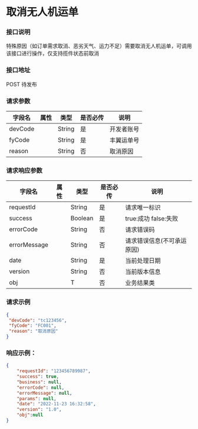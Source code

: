 # 取消无人机运单

### 接口说明

特殊原因（如订单需求取消、恶劣天气、运力不足）需要取消无人机运单，可调用该接口进行操作，仅支持揽件状态前取消

### 接口地址

POST
待发布

### 请求参数

| 字段名  | 属性 | 类型   | 是否必传 | 说明       |
| ------- | ---- | ------ | -------- | ---------- |
| devCode |      | String | 是       | 开发者账号 |
| fyCode  |      | String | 是       | 丰翼运单号 |
| reason  |      | String | 否       | 取消原因   |


### 请求响应参数

| 字段名       | 属性 | 类型    | 是否必传 | 说明                       |
| ------------ | ---- | ------- | -------- | -------------------------- |
| requestId    |      | String  | 是       | 请求唯一标识               |
| success      |      | Boolean | 是       | true:成功 false:失败       |
| errorCode    |      | String  | 否       | 请求错误码                 |
| errorMessage |      | String  | 否       | 请求错误信息(不可承运原因) |
| date         |      | String  | 是       | 当前处理日期               |
| version      |      | String  | 否       | 当前版本信息               |
| obj          |      | T       | 否       | 业务结果类                 |

### 请求示例

```json
{
 "devCode": "tc123456",
 "fyCode": "FC001",
 "reason": "取消原因"
}
```

### 响应示例：

```json
{
	"requestId": "123456789987",
	"success": true,
	"business": null,
	"errorCode": null,
	"errorMessage": null,
	"params": null,
	"date": "2022-11-23 16:32:58",
	"version": "1.0",
	"obj":null
}
```